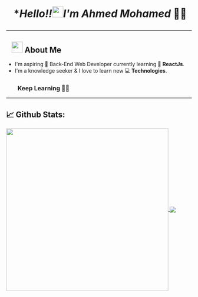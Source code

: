 # <p align="center">️ **Hello!!<img src="https://raw.githubusercontent.com/KarthikNayak024/KarthikNayak024/master/assets/wave.gif" alt="waving hand" width="30px">I'm Ahmed Mohamed* 🎯️🚀️</p>

---

## &nbsp; &nbsp;<img src="https://media.giphy.com/media/WUlplcMpOCEmTGBtBW/giphy.gif" width="30"> **About Me**

- I'm aspiring 🔭️ Back-End Web Developer currently learning 🌱 **ReactJs**.
- I'm a knowledge seeker & I love to learn new 💻 **Technologies**.

### &nbsp; &nbsp; &nbsp; &nbsp; **Keep Learning** 👨‍🎓️️

---

## 📈 **Github Stats:**

<a href="https://github.com/AhmedMohamed17">
<img width="440" align="center" src="https://github-readme-stats.vercel.app/api?username=AhmedMohamed17&show_icons=true&include_all_commits=true&theme=blue-green&count_private=true">
</a>
<a href="https://github.com/AhmedMohamed17/github-readme-stats">
<img align="center" src="https://github-readme-stats.anuraghazra1.vercel.app/api/top-langs/?username=AhmedMohamed17&layout=compact&theme=blue-green" />
</a>

</br>

